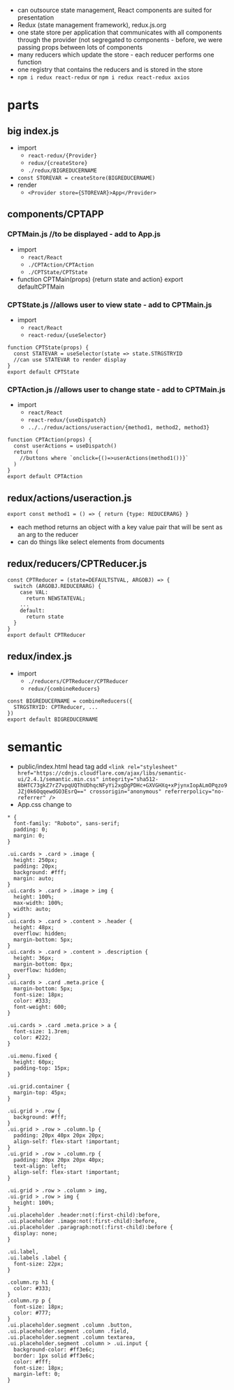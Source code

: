 * can outsource state management, React components are suited for presentation
* Redux (state management framework), redux.js.org
* one state store per application that communicates with all components through the provider (not segregated to components - before, we were passing props between lots of components
* many reducers which update the store - each reducer performs one function
* one registry that contains the reducers and is stored in the store
* `npm i redux react-redux` or `npm i redux react-redux axios`
# parts
## big index.js
* import
  * `react-redux/{Provider}`
  * `redux/{createStore}`
  * `./redux/BIGREDUCERNAME`
* `const STOREVAR = createStore(BIGREDUCERNAME)`
* render
  * `<Provider store={STOREVAR}>App</Provider>`
## components/CPTAPP
### CPTMain.js //to be displayed - add to App.js
* import
  * `react/React`
  * `./CPTAction/CPTAction`
  * `./CPTState/CPTState`
* function CPTMain(props) {return state and action} export defaultCPTMain
### CPTState.js //allows user to view state - add to CPTMain.js
* import
  * `react/React`
  * `react-redux/{useSelector}`
```
function CPTState(props) {
  const STATEVAR = useSelector(state => state.STRGSTRYID
  //can use STATEVAR to render display
}
export default CPTState
```
### CPTAction.js //allows user to change state - add to CPTMain.js
* import
  * `react/React`
  * `react-redux/{useDispatch}`
  * `../../redux/actions/useraction/{method1, method2, method3}`
```
function CPTAction(props) {
  const userActions = useDispatch()
  return (
    //buttons where `onclick={()=>userActions(method1())}`
  )
}
export default CPTAction
```
## redux/actions/useraction.js
`export const method1 = () => { return {type: REDUCERARG} }`
* each method returns an object with a key value pair that will be sent as an arg to the reducer
* can do things like select elements from documents
## redux/reducers/CPTReducer.js
```
const CPTReducer = (state=DEFAULTSTVAL, ARGOBJ) => {
  switch (ARGOBJ.REDUCERARG) {
    case VAL:
      return NEWSTATEVAL;
    ...
    default:
      return state
  }
}
export default CPTReducer
```
## redux/index.js
* import
  * `./reducers/CPTReducer/CPTReducer`
  * `redux/{combineReducers}`
```
const BIGREDUCERNAME = combineReducers({
  STRGSTRYID: CPTReducer, ...
})
export default BIGREDUCERNAME
```
# semantic
* public/index.html head tag add `<link rel="stylesheet" href="https://cdnjs.cloudflare.com/ajax/libs/semantic-ui/2.4.1/semantic.min.css" integrity="sha512-8bHTC73gkZ7rZ7vpqUQThUDhqcNFyYi2xgDgPDHc+GXVGHXq+xPjynxIopALmOPqzo9JZj0k6OqqewdGO3EsrQ==" crossorigin="anonymous" referrerpolicy="no-referrer" />`
* App.css change to
```
* {
  font-family: "Roboto", sans-serif;
  padding: 0;
  margin: 0;
}

.ui.cards > .card > .image {
  height: 250px;
  padding: 20px;
  background: #fff;
  margin: auto;
}
.ui.cards > .card > .image > img {
  height: 100%;
  max-width: 100%;
  width: auto;
}
.ui.cards > .card > .content > .header {
  height: 48px;
  overflow: hidden;
  margin-bottom: 5px;
}
.ui.cards > .card > .content > .description {
  height: 36px;
  margin-bottom: 0px;
  overflow: hidden;
}
.ui.cards > .card .meta.price {
  margin-bottom: 5px;
  font-size: 18px;
  color: #333;
  font-weight: 600;
}

.ui.cards > .card .meta.price > a {
  font-size: 1.3rem;
  color: #222;
}

.ui.menu.fixed {
  height: 60px;
  padding-top: 15px;
}

.ui.grid.container {
  margin-top: 45px;
}

.ui.grid > .row {
  background: #fff;
}
.ui.grid > .row > .column.lp {
  padding: 20px 40px 20px 20px;
  align-self: flex-start !important;
}
.ui.grid > .row > .column.rp {
  padding: 20px 20px 20px 40px;
  text-align: left;
  align-self: flex-start !important;
}

.ui.grid > .row > .column > img,
.ui.grid > .row > img {
  height: 100%;
}
.ui.placeholder .header:not(:first-child):before,
.ui.placeholder .image:not(:first-child):before,
.ui.placeholder .paragraph:not(:first-child):before {
  display: none;
}

.ui.label,
.ui.labels .label {
  font-size: 22px;
}

.column.rp h1 {
  color: #333;
}
.column.rp p {
  font-size: 18px;
  color: #777;
}
.ui.placeholder.segment .column .button,
.ui.placeholder.segment .column .field,
.ui.placeholder.segment .column textarea,
.ui.placeholder.segment .column > .ui.input {
  background-color: #ff3e6c;
  border: 1px solid #ff3e6c;
  color: #fff;
  font-size: 18px;
  margin-left: 0;
}
```
